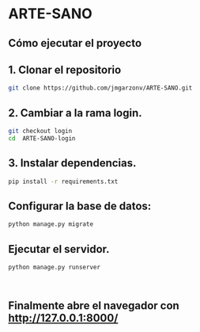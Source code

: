# ARTE-SANO
##  Cómo ejecutar el proyecto

## 1. Clonar el repositorio
```bash
git clone https://github.com/jmgarzonv/ARTE-SANO.git
```

## 2. Cambiar a la rama login.
```bash
git checkout login
cd  ARTE-SANO-login
```
## 3. Instalar dependencias.
```bash
pip install -r requirements.txt

```
## Configurar la base de datos:
```bash
python manage.py migrate


```
## Ejecutar el servidor.
```bash
python manage.py runserver




```
## Finalmente abre el navegador con http://127.0.0.1:8000/


